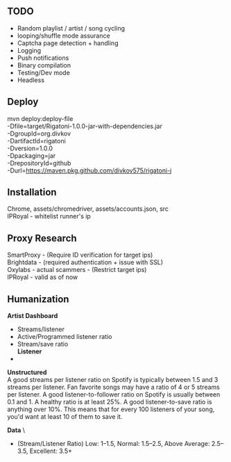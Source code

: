 
TODO
---
- Random playlist / artist / song cycling
- looping/shuffle mode assurance
- Captcha page detection + handling
- Logging
- Push notifications
- Binary compilation
- Testing/Dev mode
- Headless

Deploy
---
mvn deploy:deploy-file\
-Dfile=target/Rigatoni-1.0.0-jar-with-dependencies.jar\
-DgroupId=org.divkov\
-DartifactId=rigatoni\
-Dversion=1.0.0\
-Dpackaging=jar\
-DrepositoryId=github\
-Durl=https://maven.pkg.github.com/divkov575/rigatoni-j

Installation
---
Chrome, assets/chromedriver, assets/accounts.json, src\
IPRoyal - whitelist runner's ip


Proxy Research
---
SmartProxy - (Require ID verification for target ips) \
Brightdata - (required authentication + issue with SSL) \
Oxylabs - actual scammers - (Restrict target ips) \
IPRoyal - valid as of now

Humanization
---
**Artist Dashboard**
- Streams/listener
- Active/Programmed listener ratio
- Stream/save ratio  \
**Listener** 
- 

**Unstructured** \
A good streams per listener ratio on Spotify is typically between 1.5 and 3 streams per listener. Fan favorite songs may have a ratio of 4 or 5 streams per listener.
A good listener-to-follower ratio on Spotify is usually between 0.1 and 1. A healthy ratio is at least 25%. A good listener-to-save ratio is anything over 10%. This means that for every 100 listeners of your song, you'd want at least 10 of them to save it. 

**Data** \
- (Stream/Listener Ratio) Low: 1–1.5, Normal: 1.5–2.5, Above Average: 2.5–3.5, Excellent: 3.5+